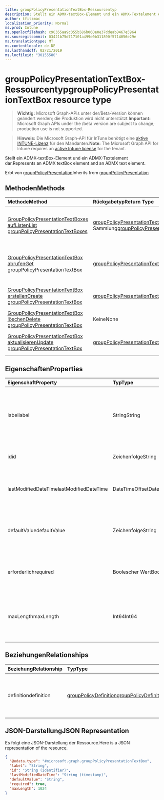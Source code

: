 ```yaml
---
title: groupPolicyPresentationTextBox-Ressourcentyp
description: Stellt ein ADMX-textBox-Element und ein ADMX-Textelement dar.
author: tfitzmac
localization_priority: Normal
ms.prod: Intune
ms.openlocfilehash: c90355aa9c355b586b060e0e37ddeab8467e5964
ms.sourcegitcommit: 03421b75d717101a499e0b311890f5714056e29e
ms.translationtype: MT
ms.contentlocale: de-DE
ms.lasthandoff: 02/21/2019
ms.locfileid: "30155580"
---
```

# <a name="grouppolicypresentationtextbox-resource-type"></a><span data-ttu-id="fb081-103">groupPolicyPresentationTextBox-Ressourcentyp</span><span class="sxs-lookup"><span data-stu-id="fb081-103">groupPolicyPresentationTextBox resource type</span></span>

> <span data-ttu-id="fb081-104">**Wichtig:** Microsoft Graph-APIs unter der/Beta-Version können geändert werden; die Produktion wird nicht unterstützt.</span><span class="sxs-lookup"><span data-stu-id="fb081-104">**Important:** Microsoft Graph APIs under the /beta version are subject to change; production use is not supported.</span></span>

> <span data-ttu-id="fb081-105">**Hinweis:** Die Microsoft Graph-API für InTune benötigt eine [aktive INTUNE-Lizenz](https://go.microsoft.com/fwlink/?linkid=839381) für den Mandanten.</span><span class="sxs-lookup"><span data-stu-id="fb081-105">**Note:** The Microsoft Graph API for Intune requires an [active Intune license](https://go.microsoft.com/fwlink/?linkid=839381) for the tenant.</span></span>

<span data-ttu-id="fb081-106">Stellt ein ADMX-textBox-Element und ein ADMX-Textelement dar.</span><span class="sxs-lookup"><span data-stu-id="fb081-106">Represents an ADMX textBox element and an ADMX text element.</span></span>


<span data-ttu-id="fb081-107">Erbt von [groupPolicyPresentation](../resources/intune-grouppolicy-grouppolicypresentation.md)</span><span class="sxs-lookup"><span data-stu-id="fb081-107">Inherits from [groupPolicyPresentation](../resources/intune-grouppolicy-grouppolicypresentation.md)</span></span>

## <a name="methods"></a><span data-ttu-id="fb081-108">Methoden</span><span class="sxs-lookup"><span data-stu-id="fb081-108">Methods</span></span>
|<span data-ttu-id="fb081-109">Methode</span><span class="sxs-lookup"><span data-stu-id="fb081-109">Method</span></span>|<span data-ttu-id="fb081-110">Rückgabetyp</span><span class="sxs-lookup"><span data-stu-id="fb081-110">Return Type</span></span>|<span data-ttu-id="fb081-111">Beschreibung</span><span class="sxs-lookup"><span data-stu-id="fb081-111">Description</span></span>|
|:---|:---|:---|
|[<span data-ttu-id="fb081-112">GroupPolicyPresentationTextBoxes aufListen</span><span class="sxs-lookup"><span data-stu-id="fb081-112">List groupPolicyPresentationTextBoxes</span></span>](../api/intune-grouppolicy-grouppolicypresentationtextbox-list.md)|<span data-ttu-id="fb081-113">[groupPolicyPresentationTextBox](../resources/intune-grouppolicy-grouppolicypresentationtextbox.md) -Sammlung</span><span class="sxs-lookup"><span data-stu-id="fb081-113">[groupPolicyPresentationTextBox](../resources/intune-grouppolicy-grouppolicypresentationtextbox.md) collection</span></span>|<span data-ttu-id="fb081-114">AufListen von Eigenschaften und Beziehungen der [groupPolicyPresentationTextBox](../resources/intune-grouppolicy-grouppolicypresentationtextbox.md) -Objekte.</span><span class="sxs-lookup"><span data-stu-id="fb081-114">List properties and relationships of the [groupPolicyPresentationTextBox](../resources/intune-grouppolicy-grouppolicypresentationtextbox.md) objects.</span></span>|
|[<span data-ttu-id="fb081-115">GroupPolicyPresentationTextBox abrufen</span><span class="sxs-lookup"><span data-stu-id="fb081-115">Get groupPolicyPresentationTextBox</span></span>](../api/intune-grouppolicy-grouppolicypresentationtextbox-get.md)|[<span data-ttu-id="fb081-116">groupPolicyPresentationTextBox</span><span class="sxs-lookup"><span data-stu-id="fb081-116">groupPolicyPresentationTextBox</span></span>](../resources/intune-grouppolicy-grouppolicypresentationtextbox.md)|<span data-ttu-id="fb081-117">Lesen von Eigenschaften und Beziehungen des [groupPolicyPresentationTextBox](../resources/intune-grouppolicy-grouppolicypresentationtextbox.md) -Objekts.</span><span class="sxs-lookup"><span data-stu-id="fb081-117">Read properties and relationships of the [groupPolicyPresentationTextBox](../resources/intune-grouppolicy-grouppolicypresentationtextbox.md) object.</span></span>|
|[<span data-ttu-id="fb081-118">GroupPolicyPresentationTextBox erstellen</span><span class="sxs-lookup"><span data-stu-id="fb081-118">Create groupPolicyPresentationTextBox</span></span>](../api/intune-grouppolicy-grouppolicypresentationtextbox-create.md)|[<span data-ttu-id="fb081-119">groupPolicyPresentationTextBox</span><span class="sxs-lookup"><span data-stu-id="fb081-119">groupPolicyPresentationTextBox</span></span>](../resources/intune-grouppolicy-grouppolicypresentationtextbox.md)|<span data-ttu-id="fb081-120">Erstellen eines neuen [groupPolicyPresentationTextBox](../resources/intune-grouppolicy-grouppolicypresentationtextbox.md) -Objekts.</span><span class="sxs-lookup"><span data-stu-id="fb081-120">Create a new [groupPolicyPresentationTextBox](../resources/intune-grouppolicy-grouppolicypresentationtextbox.md) object.</span></span>|
|[<span data-ttu-id="fb081-121">GroupPolicyPresentationTextBox löschen</span><span class="sxs-lookup"><span data-stu-id="fb081-121">Delete groupPolicyPresentationTextBox</span></span>](../api/intune-grouppolicy-grouppolicypresentationtextbox-delete.md)|<span data-ttu-id="fb081-122">Keine</span><span class="sxs-lookup"><span data-stu-id="fb081-122">None</span></span>|<span data-ttu-id="fb081-123">Löscht eine [groupPolicyPresentationTextBox](../resources/intune-grouppolicy-grouppolicypresentationtextbox.md).</span><span class="sxs-lookup"><span data-stu-id="fb081-123">Deletes a [groupPolicyPresentationTextBox](../resources/intune-grouppolicy-grouppolicypresentationtextbox.md).</span></span>|
|[<span data-ttu-id="fb081-124">GroupPolicyPresentationTextBox aktualisieren</span><span class="sxs-lookup"><span data-stu-id="fb081-124">Update groupPolicyPresentationTextBox</span></span>](../api/intune-grouppolicy-grouppolicypresentationtextbox-update.md)|[<span data-ttu-id="fb081-125">groupPolicyPresentationTextBox</span><span class="sxs-lookup"><span data-stu-id="fb081-125">groupPolicyPresentationTextBox</span></span>](../resources/intune-grouppolicy-grouppolicypresentationtextbox.md)|<span data-ttu-id="fb081-126">Aktualisieren der Eigenschaften eines [groupPolicyPresentationTextBox](../resources/intune-grouppolicy-grouppolicypresentationtextbox.md) -Objekts.</span><span class="sxs-lookup"><span data-stu-id="fb081-126">Update the properties of a [groupPolicyPresentationTextBox](../resources/intune-grouppolicy-grouppolicypresentationtextbox.md) object.</span></span>|

## <a name="properties"></a><span data-ttu-id="fb081-127">Eigenschaften</span><span class="sxs-lookup"><span data-stu-id="fb081-127">Properties</span></span>
|<span data-ttu-id="fb081-128">Eigenschaft</span><span class="sxs-lookup"><span data-stu-id="fb081-128">Property</span></span>|<span data-ttu-id="fb081-129">Typ</span><span class="sxs-lookup"><span data-stu-id="fb081-129">Type</span></span>|<span data-ttu-id="fb081-130">Beschreibung</span><span class="sxs-lookup"><span data-stu-id="fb081-130">Description</span></span>|
|:---|:---|:---|
|<span data-ttu-id="fb081-131">label</span><span class="sxs-lookup"><span data-stu-id="fb081-131">label</span></span>|<span data-ttu-id="fb081-132">String</span><span class="sxs-lookup"><span data-stu-id="fb081-132">String</span></span>|<span data-ttu-id="fb081-133">Lokalisierte Textbezeichnung für eine beliebige Präsentations Entität.</span><span class="sxs-lookup"><span data-stu-id="fb081-133">Localized text label for any presentation entity.</span></span> <span data-ttu-id="fb081-134">Der Standardwert ist Empty.</span><span class="sxs-lookup"><span data-stu-id="fb081-134">The default value is empty.</span></span> <span data-ttu-id="fb081-135">Geerbt von [groupPolicyPresentation](../resources/intune-grouppolicy-grouppolicypresentation.md)</span><span class="sxs-lookup"><span data-stu-id="fb081-135">Inherited from [groupPolicyPresentation](../resources/intune-grouppolicy-grouppolicypresentation.md)</span></span>|
|<span data-ttu-id="fb081-136">id</span><span class="sxs-lookup"><span data-stu-id="fb081-136">id</span></span>|<span data-ttu-id="fb081-137">Zeichenfolge</span><span class="sxs-lookup"><span data-stu-id="fb081-137">String</span></span>|<span data-ttu-id="fb081-138">Schlüssel der Entität</span><span class="sxs-lookup"><span data-stu-id="fb081-138">Key of the entity.</span></span> <span data-ttu-id="fb081-139">Geerbt von [groupPolicyPresentation](../resources/intune-grouppolicy-grouppolicypresentation.md)</span><span class="sxs-lookup"><span data-stu-id="fb081-139">Inherited from [groupPolicyPresentation](../resources/intune-grouppolicy-grouppolicypresentation.md)</span></span>|
|<span data-ttu-id="fb081-140">lastModifiedDateTime</span><span class="sxs-lookup"><span data-stu-id="fb081-140">lastModifiedDateTime</span></span>|<span data-ttu-id="fb081-141">DateTimeOffset</span><span class="sxs-lookup"><span data-stu-id="fb081-141">DateTimeOffset</span></span>|<span data-ttu-id="fb081-142">Datum und Uhrzeit der letzten Änderung der Entität.</span><span class="sxs-lookup"><span data-stu-id="fb081-142">The date and time the entity was last modified.</span></span> <span data-ttu-id="fb081-143">Geerbt von [groupPolicyPresentation](../resources/intune-grouppolicy-grouppolicypresentation.md)</span><span class="sxs-lookup"><span data-stu-id="fb081-143">Inherited from [groupPolicyPresentation](../resources/intune-grouppolicy-grouppolicypresentation.md)</span></span>|
|<span data-ttu-id="fb081-144">defaultValue</span><span class="sxs-lookup"><span data-stu-id="fb081-144">defaultValue</span></span>|<span data-ttu-id="fb081-145">Zeichenfolge</span><span class="sxs-lookup"><span data-stu-id="fb081-145">String</span></span>|<span data-ttu-id="fb081-146">Lokalisierte Standardzeichenfolge, die im Textfeld angezeigt wird.</span><span class="sxs-lookup"><span data-stu-id="fb081-146">Localized default string displayed in the text box.</span></span> <span data-ttu-id="fb081-147">Der Standardwert ist Empty.</span><span class="sxs-lookup"><span data-stu-id="fb081-147">The default value is empty.</span></span>|
|<span data-ttu-id="fb081-148">erforderlich</span><span class="sxs-lookup"><span data-stu-id="fb081-148">required</span></span>|<span data-ttu-id="fb081-149">Boolescher Wert</span><span class="sxs-lookup"><span data-stu-id="fb081-149">Boolean</span></span>|<span data-ttu-id="fb081-150">Anforderung zur Eingabe eines Werts in das Textfeld.</span><span class="sxs-lookup"><span data-stu-id="fb081-150">Requirement to enter a value in the text box.</span></span> <span data-ttu-id="fb081-151">Der Standardwert ist "false".</span><span class="sxs-lookup"><span data-stu-id="fb081-151">Default value is false.</span></span>|
|<span data-ttu-id="fb081-152">maxLength</span><span class="sxs-lookup"><span data-stu-id="fb081-152">maxLength</span></span>|<span data-ttu-id="fb081-153">Int64</span><span class="sxs-lookup"><span data-stu-id="fb081-153">Int64</span></span>|<span data-ttu-id="fb081-154">Eine ganze Zahl ohne Vorzeichen, die die maximale Anzahl von Textzeichen angibt.</span><span class="sxs-lookup"><span data-stu-id="fb081-154">An unsigned integer that specifies the maximum number of text characters.</span></span> <span data-ttu-id="fb081-155">Der Standardwert ist 1023.</span><span class="sxs-lookup"><span data-stu-id="fb081-155">Default value is 1023.</span></span>|

## <a name="relationships"></a><span data-ttu-id="fb081-156">Beziehungen</span><span class="sxs-lookup"><span data-stu-id="fb081-156">Relationships</span></span>
|<span data-ttu-id="fb081-157">Beziehung</span><span class="sxs-lookup"><span data-stu-id="fb081-157">Relationship</span></span>|<span data-ttu-id="fb081-158">Typ</span><span class="sxs-lookup"><span data-stu-id="fb081-158">Type</span></span>|<span data-ttu-id="fb081-159">Beschreibung</span><span class="sxs-lookup"><span data-stu-id="fb081-159">Description</span></span>|
|:---|:---|:---|
|<span data-ttu-id="fb081-160">definition</span><span class="sxs-lookup"><span data-stu-id="fb081-160">definition</span></span>|[<span data-ttu-id="fb081-161">groupPolicyDefinition</span><span class="sxs-lookup"><span data-stu-id="fb081-161">groupPolicyDefinition</span></span>](../resources/intune-grouppolicy-grouppolicydefinition.md)|<span data-ttu-id="fb081-162">Die der Präsentation zugeordnete Gruppenrichtlinien Definition.</span><span class="sxs-lookup"><span data-stu-id="fb081-162">The group policy definition associated with the presentation.</span></span> <span data-ttu-id="fb081-163">Geerbt von [groupPolicyPresentation](../resources/intune-grouppolicy-grouppolicypresentation.md)</span><span class="sxs-lookup"><span data-stu-id="fb081-163">Inherited from [groupPolicyPresentation](../resources/intune-grouppolicy-grouppolicypresentation.md)</span></span>|

## <a name="json-representation"></a><span data-ttu-id="fb081-164">JSON-Darstellung</span><span class="sxs-lookup"><span data-stu-id="fb081-164">JSON Representation</span></span>
<span data-ttu-id="fb081-165">Es folgt eine JSON-Darstellung der Ressource.</span><span class="sxs-lookup"><span data-stu-id="fb081-165">Here is a JSON representation of the resource.</span></span>
<!-- {
  "blockType": "resource",
  "keyProperty": "id",
  "@odata.type": "microsoft.graph.groupPolicyPresentationTextBox"
}
-->
``` json
{
  "@odata.type": "#microsoft.graph.groupPolicyPresentationTextBox",
  "label": "String",
  "id": "String (identifier)",
  "lastModifiedDateTime": "String (timestamp)",
  "defaultValue": "String",
  "required": true,
  "maxLength": 1024
}
```




